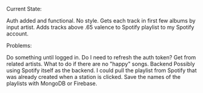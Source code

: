 Current State:

  Auth added and functional.
  No style.
  Gets each track in first few albums by input artist.
  Adds tracks above .65 valence to Spotify playlist to my Spotify account.
  


Problems:
  
  Do something until logged in.
  Do I need to refresh the auth token?
  Get from related artists.
  What to do if there are no "happy" songs.
  Backend
    Possibly using Spotify itself as the backend.
    I could pull the playlist from Spotify that was already created when a station is clicked.
    Save the names of the playlists with MongoDB or Firebase.
